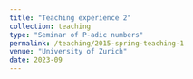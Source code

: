 ```yaml
---
title: "Teaching experience 2"
collection: teaching
type: "Seminar of P-adic numbers"
permalink: /teaching/2015-spring-teaching-1
venue: "University of Zurich"
date: 2023-09
---
```


